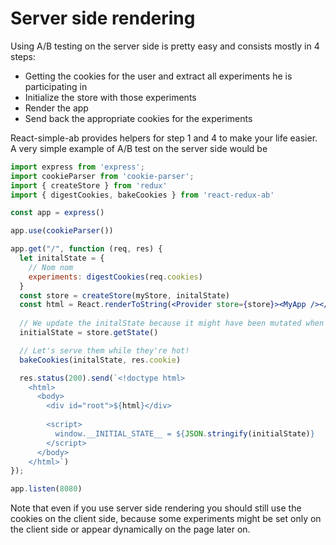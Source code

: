 # Server side rendering

Using A/B testing on the server side is pretty easy and consists mostly in 4 steps:
- Getting the cookies for the user and extract all experiments he is participating in
- Initialize the store with those experiments
- Render the app
- Send back the appropriate cookies for the experiments

React-simple-ab provides helpers for step 1 and 4 to make your life easier. A very simple example of A/B test on the server side would be 

```jsx
import express from 'express';
import cookieParser from 'cookie-parser';
import { createStore } from 'redux'
import { digestCookies, bakeCookies } from 'react-redux-ab'

const app = express()

app.use(cookieParser())

app.get("/", function (req, res) {
  let initalState = {
    // Nom nom
    experiments: digestCookies(req.cookies)
  }
  const store = createStore(myStore, initalState)
  const html = React.renderToString(<Provider store={store}><MyApp /></Provider>);
  
  // We update the initalState because it might have been mutated when the store was created
  initialState = store.getState()

  // Let's serve them while they're hot!
  bakeCookies(initalState, res.cookie)

  res.status(200).send(`<!doctype html>
    <html>
      <body>
        <div id="root">${html}</div>
        
        <script>
          window.__INITIAL_STATE__ = ${JSON.stringify(initialState)}
        </script>
      </body>
    </html>`)
});

app.listen(8080)
```

Note that even if you use server side rendering you should still use the cookies on the client side, because some experiments might be set only on the client side or appear dynamically on the page later on.